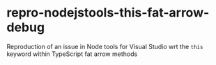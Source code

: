 # repro-nodejstools-this-fat-arrow-debug
Reproduction of an issue in Node tools for Visual Studio wrt the `this` keyword within TypeScript fat arrow methods
